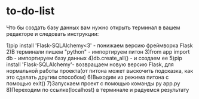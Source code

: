 # to-do-list
Что бы создать базу данных вам нужно открыть терминал в вашем редакторе и следовать инструкции:

1)pip install 'Flask-SQLAlchemy<3' - понижаем версию фреймворка Flask
2)В терминали пишем "python" - импортируем питон
3)from app import db - импортируем базу данных
4)db.create_all() - и создаем ее
5)pip install 'Flask-SQLAlchemy'- возвращаем новую версию Flask, для нормальной работы проекта(от питона может выскочить подсказка, как это сделать другим способом)
6)Выходим из режима питона с помощью exit()
7)Запускаем проект с помощью команды py app.py
8)Переходим по ссылке(localhost) в терминале и радуемся результату
